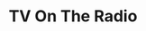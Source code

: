 ---
title: "TV On The Radio"
summary: "TV on the Radio is an American rock band from Brooklyn, New York, formed in 2001. The band consists of Tunde Adebimpe , David Andrew Sitek , Kyp Malone , and Jaleel Bunton . Gerard Smith was a member of the band from 2005 until his death in 2011.
TVOTR has released five studio albums: Desperate Youth, Blood Thirsty Babes , Return to Cookie Mountain , Dear Science , Nine Types of Light , and Seeds , alongside several EPs."
slug: "tv-on-the-radio"
image: "tv-on-the-radio.jpg"
apple_music_artist_url: "https://music.apple.com/gb/artist/tv-on-the-radio/6562624"
wikipedia_url: "https://en.wikipedia.org/wiki/TV_on_the_Radio"
---